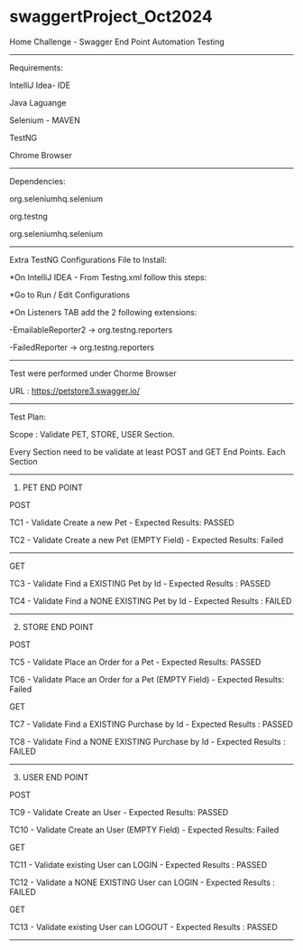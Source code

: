 # swaggertProject_Oct2024

Home Challenge - Swagger End Point Automation Testing

______________________________________________
Requirements:

IntelliJ Idea- IDE

Java Laguange

Selenium - MAVEN

TestNG

Chrome Browser

__________________________________
Dependencies:

org.seleniumhq.selenium

org.testng

org.seleniumhq.selenium
________________________________________________
Extra TestNG Configurations File to Install:

*On IntelliJ IDEA - From Testng.xml follow this steps:

*Go to Run / Edit Configurations

*On Listeners TAB add the 2 following extensions:

 -EmailableReporter2 -> org.testng.reporters

 -FailedReporter -> org.testng.reporters
_________________________________________________

Test were performed under Chorme Browser

URL : https://petstore3.swagger.io/

____________________________________________

Test Plan:

Scope :
Validate PET, STORE, USER Section.

Every Section need to be validate at least POST and GET End Points. Each Section

___________________________
1) PET END POINT

POST

TC1 - Validate Create a new Pet  - Expected Results: PASSED

TC2 - Validate Create a new Pet (EMPTY Field) - Expected Results: Failed

______________________
GET 

TC3 - Validate Find a EXISTING Pet by Id - Expected Results : PASSED

TC4 - Validate Find a NONE EXISTING Pet by Id - Expected Results : FAILED
________________________________

2) STORE END POINT


POST


TC5 - Validate Place an Order for a Pet  - Expected Results: PASSED

TC6 - Validate Place an Order for a Pet (EMPTY Field) - Expected Results: Failed


GET 


TC7 - Validate Find a EXISTING Purchase by Id - Expected Results : PASSED

TC8 - Validate Find a NONE EXISTING Purchase by Id - Expected Results : FAILED

_______________________
3) USER END POINT

POST

TC9 - Validate Create an User - Expected Results: PASSED

TC10 - Validate Create an User (EMPTY Field) - Expected Results: Failed

GET 

TC11 - Validate existing User can LOGIN - Expected Results : PASSED

TC12 - Validate a NONE EXISTING User can LOGIN - Expected Results : FAILED

GET

TC13 - Validate existing User can LOGOUT - Expected Results : PASSED
____________________________
